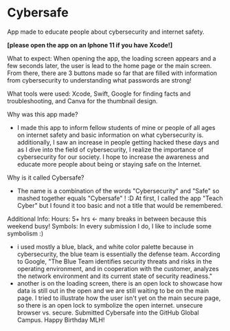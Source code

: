 # Cybersafe
App made to educate people about cybersecurity and internet safety.

**[please open the app on an Iphone 11 if you have Xcode!]**

What to expect:
When opening the app, the loading screen appears and a few seconds later, the user is lead to the home page or the main screen. 
From there, there are 3 buttons made so far that are filled with information from cybersecurity to understanding what passwords are strong!

What tools were used: Xcode, Swift, Google for finding facts and troubleshooting, and Canva for the thumbnail design.

Why was this app made?
- I made this app to inform fellow students of mine or people of all ages on internet safety and basic information on what cybersecurity is.
additionally, I saw an increase in people getting hacked these days and as I dive into the field of cybersecurity, I realize the importance of cybersecurity for our society. I hope to increase the awareness and educate more people about being or staying safe on the Internet.

Why is it called Cybersafe?
- The name is a combination of the words "Cybersecurity" and "Safe" so mashed together equals "Cybersafe" ! :D
At first, I called the app "Teach Cyber" but I found it too basic and not a title that would be remembered. 

Additional Info:
Hours: 5+ hrs <- many breaks in between because this weekend busy!
Symbols: In every submission I do, I like to include some symbolism :)
- i used mostly a blue, black, and white color palette because in cybersecurity, the blue team is essentially the defense team. According to Google, "The Blue Team identifies security threats and risks in the operating environment, and in cooperation with the customer, analyzes the network environment and its current state of security readiness."
- another is on the loading screen, there is an open lock to showcase how data is still out in the open and we are still waiting to be on the main page. I tried to illustrate how the user isn't yet on the main secure page, so there is an open lock to symbolize the open internet. unsecure browser vs. secure.
Submitted Cybersafe into the GitHub Global Campus.
Happy Birthday MLH!
